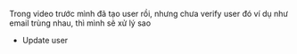 Trong video trước mình đã tạo user rồi, nhưng chưa verify user đó ví dụ như email trùng nhau,
thì mình sẽ xử lý sao
- Update user

